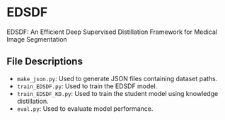 # EDSDF
EDSDF: An Efficient Deep Supervised Distillation Framework for Medical Image Segmentation

## File Descriptions

- `make_json.py`: Used to generate JSON files containing dataset paths.
- `train_EDSDF.py`: Used to train the EDSDF model.
- `train_EDSDF_KD.py`: Used to train the student model using knowledge distillation.
- `eval.py`: Used to evaluate model performance.
